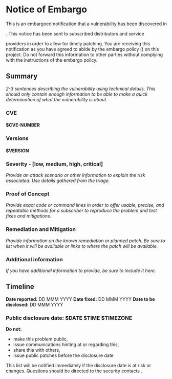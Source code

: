 # Notice of Embargo

This is an embargoed notification that a vulnerability has been discovered in
<!-- TODO: $PROJECT -->. This notice has been sent to subscribed distributors and service
providers in order to allow for timely patching. You are receiving this
notification as you have agreed to abide by the embargo policy (<!-- TODO: $LINK -->) on this
project. Do not forward this information to other parties without complying with
the instructions of the embargo policy.

## Summary

*2-3 sentences describing the vulnerability using technical details. This should
only contain enough information to be able to make a quick determination of what
the vulnerability is about.*

### CVE

#### $CVE-NUMBER

### Versions

#### $VERSION

### Severity - [low, medium, high, critical]

*Provide an attack scenario or other information to explain the risk associated.
Use details gathered from the triage.*

### Proof of Concept

*Provide exact code or command lines in order to offer usable, precise, and
repeatable methods for a subscriber to reproduce the problem and test fixes and
mitigations.*

### Remediation and Mitigation

*Provide information on the known remediation or planned patch. Be sure to list
when it will be available or links to where the patch will be available.*

### Additional information

*If you have additional information to provide, be sure to include it here.*

## Timeline

**Date reported:** DD MMM YYYY
**Date fixed:** DD MMM YYYY
**Date to be disclosed:** DD MMM YYYY

### Public disclosure date: $DATE $TIME $TIMEZONE

**Do not:**

* make this problem public,
* issue communications hinting at or regarding this,
* share this with others,
* issue public patches before the disclosure date

This list will be notified immediately if the disclosure date is at risk or
changes. Questions should be directed to the security contacts <!-- TODO: $LINK -->.
